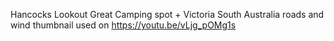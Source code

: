 Hancocks Lookout Great Camping spot + Victoria South Australia roads and wind 
thumbnail used on https://youtu.be/vLjg_pOMg1s